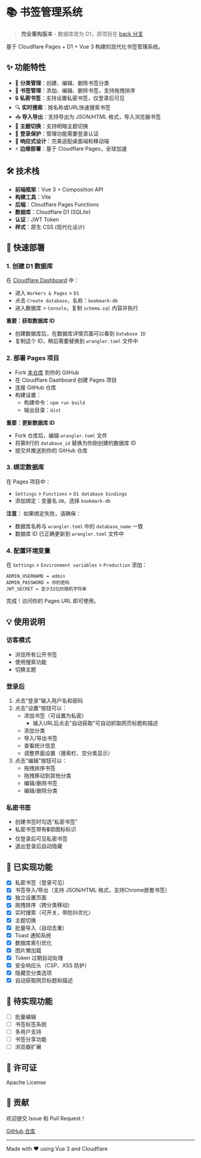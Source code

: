 # 📚 书签管理系统

> **完全重构版本** - 数据库改为 D1，原项目在 [back 分支](https://github.com/deerwan/nav/tree/back)

基于 Cloudflare Pages + D1 + Vue 3 构建的现代化书签管理系统。

## ✨ 功能特性

- 📑 **分类管理**：创建、编辑、删除书签分类
- 🔖 **书签管理**：添加、编辑、删除书签，支持拖拽排序
- 🔒 **私密书签**：支持设置私密书签，仅登录后可见
- 🔍 **实时搜索**：按名称或URL快速搜索书签
- 📥 **导入导出**：支持导出为 JSON/HTML 格式，导入浏览器书签
- 🎨 **主题切换**：支持明暗主题切换
- 🔐 **登录保护**：管理功能需要登录认证
- 📱 **响应式设计**：完美适配桌面端和移动端
- ⚡ **边缘部署**：基于 Cloudflare Pages，全球加速

## 🛠️ 技术栈

- **前端框架**：Vue 3 + Composition API
- **构建工具**：Vite
- **后端**：Cloudflare Pages Functions
- **数据库**：Cloudflare D1 (SQLite)
- **认证**：JWT Token
- **样式**：原生 CSS (现代化设计)

## 🚀 快速部署

### 1. 创建 D1 数据库
在 [Cloudflare Dashboard](https://dash.cloudflare.com/) 中：
- 进入 `Workers & Pages` > `D1`
- 点击 `Create database`，名称：`bookmark-db`
- 进入数据库 > `Console`，复制 `schema.sql` 内容并执行

**重要：获取数据库 ID**
- 创建数据库后，在数据库详情页面可以看到 `Database ID`
- 复制这个 ID，稍后需要替换到 `wrangler.toml` 文件中

### 2. 部署 Pages 项目
- Fork [本仓库](https://github.com/deerwan/nav) 到你的 GitHub
- 在 Cloudflare Dashboard 创建 Pages 项目
- 连接 GitHub 仓库
- 构建设置：
  - 构建命令：`npm run build`
  - 输出目录：`dist`

**重要：更新数据库 ID**
- Fork 仓库后，编辑 `wrangler.toml` 文件
- 将第8行的 `database_id` 替换为你刚创建的数据库 ID
- 提交并推送到你的 GitHub 仓库

### 3. 绑定数据库
在 Pages 项目中：
- `Settings` > `Functions` > `D1 database bindings`
- 添加绑定：变量名 `DB`，选择 `bookmark-db`

**注意：** 如果绑定失败，请确保：
- 数据库名称与 `wrangler.toml` 中的 `database_name` 一致
- 数据库 ID 已正确更新到 `wrangler.toml` 文件中

### 4. 配置环境变量
在 `Settings` > `Environment variables` > `Production` 添加：
```
ADMIN_USERNAME = admin
ADMIN_PASSWORD = 你的密码
JWT_SECRET = 至少32位的随机字符串
```

完成！访问你的 Pages URL 即可使用。

## 💡 使用说明

### 访客模式
- 浏览所有公开书签
- 使用搜索功能
- 切换主题

### 登录后
1. 点击"登录"输入用户名和密码
2. 点击"设置"按钮可以：
   - 添加书签（可设置为私密）
     - 输入URL后点击"自动获取"可自动抓取网页标题和描述
   - 添加分类
   - 导入/导出书签
   - 查看统计信息
   - 调整界面设置（搜索栏、空分类显示）
3. 点击"编辑"按钮可以：
   - 拖拽排序书签
   - 拖拽移动到其他分类
   - 编辑/删除书签
   - 编辑/删除分类

### 私密书签
- 创建书签时勾选"私密书签"
- 私密书签带有🔒锁图标标识
- 仅登录后可见私密书签
- 退出登录后自动隐藏

## 🎯 已实现功能

- [x] 私密书签（登录可见）
- [x] 书签导入/导出（支持 JSON/HTML 格式，支持Chrome嵌套书签）
- [x] 独立设置页面
- [x] 拖拽排序（跨分类移动）
- [x] 实时搜索（可开关，带防抖优化）
- [x] 主题切换
- [x] 批量导入（自动去重）
- [x] Toast 通知系统
- [x] 数据库索引优化
- [x] 图片懒加载
- [x] Token 过期自动处理
- [x] 安全响应头（CSP、XSS 防护）
- [x] 隐藏空分类选项
- [x] 自动获取网页标题和描述

## 🚧 待实现功能

- [ ] 批量编辑
- [ ] 书签标签系统
- [ ] 多用户支持
- [ ] 书签分享功能
- [ ] 浏览器扩展

## 📝 许可证

Apache License

## 🤝 贡献

欢迎提交 Issue 和 Pull Request！

[GitHub 仓库](https://github.com/deerwan/nav)

---

Made with ❤️ using Vue 3 and Cloudflare

